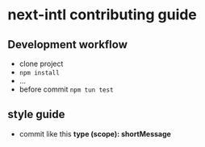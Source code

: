 # next-intl contributing guide

## Development workflow

- clone project
- `npm install`
- ...
- before commit `npm tun test`

## style guide

- commit like this
  **type (scope): shortMessage**

